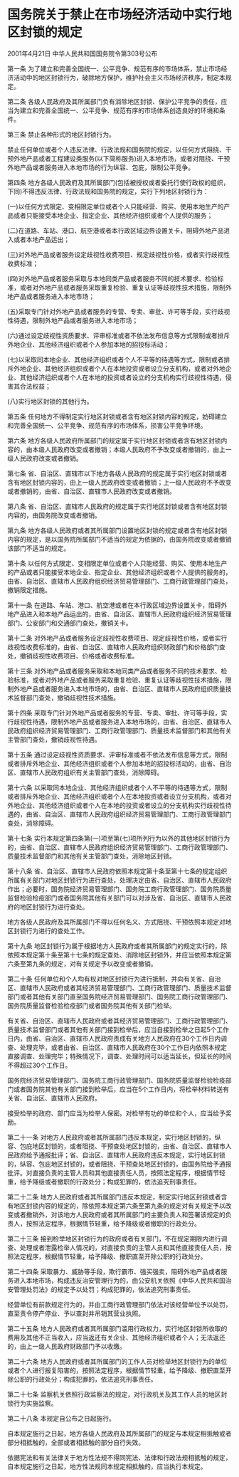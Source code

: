 # 国务院关于禁止在市场经济活动中实行地区封锁的规定

2001年4月21日 中华人民共和国国务院令第303号公布

<!-- INFO END -->

第一条 为了建立和完善全国统一、公平竞争、规范有序的市场体系，禁止市场经济活动中的地区封锁行为，破除地方保护，维护社会主义市场经济秩序，制定本规定。

第二条 各级人民政府及其所属部门负有消除地区封锁、保护公平竞争的责任，应当为建立和完善全国统一、公平竞争、规范有序的市场体系创造良好的环境和条件。

第三条 禁止各种形式的地区封锁行为。

禁止任何单位或者个人违反法律、行政法规和国务院的规定，以任何方式阻挠、干预外地产品或者工程建设类服务(以下简称服务)进入本地市场，或者对阻挠、干预外地产品或者服务进入本地市场的行为纵容、包庇，限制公平竞争。

第四条 地方各级人民政府及其所属部门(包括被授权或者委托行使行政权的组织，下同)不得违反法律、行政法规和国务院的规定，实行下列地区封锁行为：

(一)以任何方式限定、变相限定单位或者个人只能经营、购买、使用本地生产的产品或者只能接受本地企业、指定企业、其他经济组织或者个人提供的服务；

(二)在道路、车站、港口、航空港或者本行政区域边界设置关卡，阻碍外地产品进入或者本地产品运出；

(三)对外地产品或者服务设定歧视性收费项目、规定歧视性价格，或者实行歧视性收费标准；

(四)对外地产品或者服务采取与本地同类产品或者服务不同的技术要求、检验标准，或者对外地产品或者服务采取重复检验、重复认证等歧视性技术措施，限制外地产品或者服务进入本地市场；

(五)采取专门针对外地产品或者服务的专营、专卖、审批、许可等手段，实行歧视性待遇，限制外地产品或者服务进入本地市场；

(六)通过设定歧视性资质要求、评审标准或者不依法发布信息等方式限制或者排斥外地企业、其他经济组织或者个人参加本地的招投标活动；

(七)以采取同本地企业、其他经济组织或者个人不平等的待遇等方式，限制或者排斥外地企业、其他经济组织或者个人在本地投资或者设立分支机构，或者对外地企业、其他经济组织或者个人在本地的投资或者设立的分支机构实行歧视性待遇，侵害其合法权益；

(八)实行地区封锁的其他行为。

第五条 任何地方不得制定实行地区封锁或者含有地区封锁内容的规定，妨碍建立和完善全国统一、公平竞争、规范有序的市场体系，损害公平竞争环境。

第六条 地方各级人民政府所属部门的规定属于实行地区封锁或者含有地区封锁内容的，由本级人民政府改变或者撤销；本级人民政府不予改变或者撤销的，由上一级人民政府改变或者撤销。

第七条 省、自治区、直辖市以下地方各级人民政府的规定属于实行地区封锁或者含有地区封锁内容的，由上一级人民政府改变或者撤销；上一级人民政府不予改变或者撤销的，由省、自治区、直辖市人民政府改变或者撤销。

第八条 省、自治区、直辖市人民政府的规定属于实行地区封锁或者含有地区封锁内容的，由国务院改变或者撤销。

第九条 地方各级人民政府或者其所属部门设置地区封锁的规定或者含有地区封锁内容的规定，是以国务院所属部门不适当的规定为依据的，由国务院改变或者撤销该部门不适当的规定。

第十条 以任何方式限定、变相限定单位或者个人只能经营、购买、使用本地生产的产品或者只能接受本地企业、指定企业、其他经济组织或者个人提供的服务的，由省、自治区、直辖市人民政府组织经济贸易管理部门、工商行政管理部门查处，撤销限定措施。

第十一条 在道路、车站、港口、航空港或者在本行政区域边界设置关卡，阻碍外地产品进入和本地产品运出的，由省、自治区、直辖市人民政府组织经济贸易管理部门、公安部门和交通部门查处，撤销关卡。

第十二条 对外地产品或者服务设定歧视性收费项目、规定歧视性价格，或者实行歧视性收费标准的，由省、自治区、直辖市人民政府组织财政部门和价格部门查处，撤销歧视性收费项目、价格或者收费标准。

第十三条 对外地产品或者服务采取和本地同类产品或者服务不同的技术要求、检验标准，或者对外地产品或者服务采取重复检验、重复认证等歧视性技术措施，限制外地产品或者服务进入本地市场的，由省、自治区、直辖市人民政府组织质量技术监督部门查处，撤销歧视性技术措施。

第十四条 采取专门针对外地产品或者服务的专营、专卖、审批、许可等手段，实行歧视性待遇，限制外地产品或者服务进入本地市场的，由省、自治区、直辖市人民政府组织经济贸易管理部门、工商行政管理部门、质量技术监督部门和其他有关主管部门查处，撤销歧视性待遇。

第十五条 通过设定歧视性资质要求、评审标准或者不依法发布信息等方式，限制或者排斥外地企业、其他经济组织或者个人参加本地的招投标活动的，由省、自治区、直辖市人民政府组织有关主管部门查处，消除障碍。

第十六条 以采取同本地企业、其他经济组织或者个人不平等的待遇等方式，限制或者排斥外地企业、其他经济组织或者个人在本地投资或者设立分支机构，或者对外地企业、其他经济组织或者个人在本地的投资或者设立的分支机构实行歧视性待遇的，由省、自治区、直辖市人民政府组织经济贸易管理部门、工商行政管理部门查处，消除障碍。

第十七条 实行本规定第四条第(一)项至第(七)项所列行为以外的其他地区封锁行为的，由省、自治区、直辖市人民政府组织经济贸易管理部门、工商行政管理部门、质量技术监督部门和其他有关主管部门查处，消除地区封锁。

第十八条 省、自治区、直辖市人民政府依照本规定第十条至第十七条的规定组织所属有关部门对地区封锁行为进行查处，处理决定由省、自治区、直辖市人民政府作出；必要时，国务院经济贸易管理部门、国务院工商行政管理部门、国务院质量监督检验检疫部门或者国务院其他有关部门可以对涉及省、自治区、直辖市人民政府的地区封锁行为进行查处。

地方各级人民政府及其所属部门不得以任何名义、方式阻挠、干预依照本规定对地区封锁行为进行的查处工作。

第十九条 地区封锁行为属于根据地方人民政府或者其所属部门的规定实行的，除依照本规定第十条至第十七条的规定查处、消除地区封锁外，并应当依照本规定第六条至第九条的规定，对有关规定予以改变或者撤销。

第二十条 任何单位和个人均有权对地区封锁行为进行抵制，并向有关省、自治区、直辖市人民政府或者其经济贸易管理部门、工商行政管理部门、质量技术监督部门或者其他有关部门直至国务院经济贸易管理部门、国务院工商行政管理部门、国务院质量监督检验检疫部门或者国务院其他有关部门检举。

有关省、自治区、直辖市人民政府或者其经济贸易管理部门、工商行政管理部门、质量技术监督部门或者其他有关部门接到检举后，应当自接到检举之日起5个工作日内，由省、自治区、直辖市人民政府责成有关地方人民政府在30个工作日内调查、处理完毕，或者由省、自治区、直辖市人民政府在30个工作日内依照本规定直接调查、处理完毕；特殊情况下，调查、处理时间可以适当延长，但延长的时间不得超过30个工作日。

国务院经济贸易管理部门、国务院工商行政管理部门、国务院质量监督检验检疫部门或者国务院其他有关部门接到检举后，应当在5个工作日内，将检举材料转送有关省、自治区、直辖市人民政府。

接受检举的政府、部门应当为检举人保密。对检举有功的单位和个人，应当给予奖励。

第二十一条 对地方人民政府或者其所属部门违反本规定，实行地区封锁的，纵容、包庇地区封锁的，或者阻挠、干预查处地区封锁的，由省、自治区、直辖市人民政府给予通报批评；省、自治区、直辖市人民政府违反本规定，实行地区封锁的，纵容、包庇地区封锁的，或者阻挠、干预查处地区封锁的，由国务院给予通报批评。对直接负责的主管人员和其他直接责任人员，按照法定程序，根据情节轻重，给予降级或者撤职的行政处分；构成犯罪的，依法追究刑事责任。

第二十二条 地方人民政府或者其所属部门违反本规定，制定实行地区封锁或者含有地区封锁内容的规定的，除依照本规定第六条至第九条的规定对有关规定予以改变或者撤销外，对该地方人民政府或者其所属部门的主要负责人和签署该规定的负责人，按照法定程序，根据情节轻重，给予降级或者撤职的行政处分。

第二十三条 接到检举地区封锁行为的政府或者有关部门，不在规定期限内进行调查、处理或者泄露检举人情况的，对直接负责的主管人员和其他直接责任人员，按照法定程序，根据情节轻重，给予降级、撤职直至开除公职的行政处分。

第二十四条 采取暴力、威胁等手段，欺行霸市、强买强卖，阻碍外地产品或者服务进入本地市场，构成违反治安管理行为的，由公安机关依照《中华人民共和国治安管理处罚法》的规定予以处罚；构成犯罪的，依法追究刑事责任。

经营单位有前款规定行为的，并由工商行政管理部门依法对该经营单位予以处罚，直至责令停产停业、予以查封并吊销其营业执照。

第二十五条 地方人民政府或者其所属部门滥用行政权力，实行地区封锁所收取的费用及其他不正当收入，应当返还有关企业、其他经济组织或者个人；无法返还的，由上一级人民政府财政部门予以收缴。

第二十六条 地方人民政府或者其所属部门的工作人员对检举地区封锁行为的单位或者个人进行报复陷害的，按照法定程序，根据情节轻重，给予降级、撤职直至开除公职的行政处分；构成犯罪的，依法追究刑事责任。

第二十七条 监察机关依照行政监察法的规定，对行政机关及其工作人员的地区封锁行为实施监察。

第二十八条 本规定自公布之日起施行。

自本规定施行之日起，地方各级人民政府及其所属部门的规定与本规定相抵触或者部分相抵触的，全部或者相抵触的部分自行失效。

依据宪法和有关法律关于地方性法规不得同宪法、法律和行政法规相抵触的规定，自本规定施行之日起，地方性法规同本规定相抵触的，应当执行本规定。